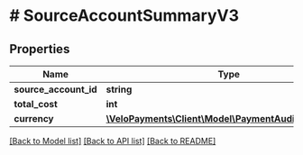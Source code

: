 # # SourceAccountSummaryV3

## Properties

Name | Type | Description | Notes
------------ | ------------- | ------------- | -------------
**source_account_id** | **string** |  |
**total_cost** | **int** |  |
**currency** | [**\VeloPayments\Client\Model\PaymentAuditCurrencyV3**](PaymentAuditCurrencyV3.md) |  | [optional]

[[Back to Model list]](../../README.md#models) [[Back to API list]](../../README.md#endpoints) [[Back to README]](../../README.md)
